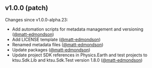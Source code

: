 ## v1.0.0 (patch)

Changes since v1.0.0-alpha.23:

- Add automation scripts for metadata management and versioning ([@matt-edmondson](https://github.com/matt-edmondson))
- Add LICENSE template ([@matt-edmondson](https://github.com/matt-edmondson))
- Renamed metadata files ([@matt-edmondson](https://github.com/matt-edmondson))
- Update packages ([@matt-edmondson](https://github.com/matt-edmondson))
- Update project SDK references in Physics.Earth and test projects to ktsu.Sdk.Lib and ktsu.Sdk.Test version 1.8.0 ([@matt-edmondson](https://github.com/matt-edmondson))


